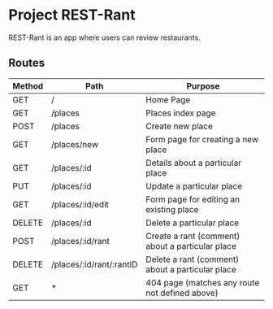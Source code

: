 # Project REST-Rant

REST-Rant is an app where users can review restaurants.

## Routes
| Method |       Path               |                     Purpose                      |
|--------|--------------------------|--------------------------------------------------|
|  GET   | /                        |                    Home Page                     |
|  GET   | /places                  |                 Places index page                |
|  POST  | /places                  |                 Create new place                 |
|  GET   | /places/new              |        Form page for creating a new place        |
|  GET   | /places/:id              |         Details about a particular place         |
|  PUT   | /places/:id              |            Update a particular place             |
|  GET   | /places/:id/edit         |     Form page for editing an existing place      |
| DELETE | /places/:id              |           Delete a particular place              |
|  POST  | /places/:id/rant         | Create a rant (comment) about a particular place |
| DELETE | /places/:id/rant/:rantID | Delete a rant (comment) about a particular place |
|  GET   | *                        | 404 page (matches any route not defined above)   |